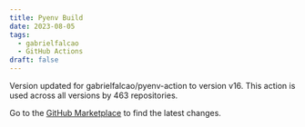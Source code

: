 ```yaml
---
title: Pyenv Build
date: 2023-08-05
tags:
  - gabrielfalcao
  - GitHub Actions
draft: false
---
```



Version updated for gabrielfalcao/pyenv-action to version v16.
This action is used across all versions by 463 repositories.

Go to the [GitHub Marketplace](https://github.com/marketplace/actions/pyenv-build) to find the latest changes.
